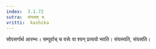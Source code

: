```yaml
---
index:  3.1.72
sutra:  संयसश् च
vritti:  kashika 
---
```


सोपसर्गार्थ आरम्भः। सम्पूर्वाच् च यसेः वा श्यन् प्रत्ययो भवति। संयस्यति, संयसति।

